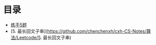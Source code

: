 # 目录

- [练手5题](https://github.com/chenchenxh/cxh-CS-Notes/算法/Leetcode/练手5题)
- [5. 最长回文子串](https://github.com/chenchenxh/cxh-CS-Notes/算法/Leetcode/5. 最长回文子串)